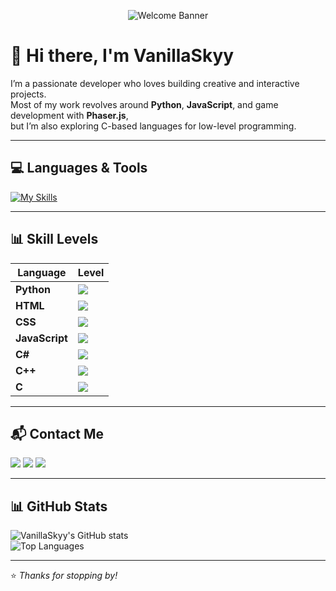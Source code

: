 <p align="center">
  <img src="https://64.media.tumblr.com/e5d44ad2487103cf9ff4bb92eff15114/9e1391e770ebf8cc-b5/s640x960/eccee66077e7ce84329a42addc3ec1e4b52b4eab.gif" alt="Welcome Banner" />
</p>

# 🌸 Hi there, I'm VanillaSkyy

I’m a passionate developer who loves building creative and interactive projects.  
Most of my work revolves around **Python**, **JavaScript**, and game development with **Phaser.js**,  
but I’m also exploring C-based languages for low-level programming.

---

## 💻 Languages & Tools
[![My Skills](https://skillicons.dev/icons?i=python,html,css,javascript,cs,cpp,c&perline=7)](https://skillicons.dev)

---

## 📊 Skill Levels

| Language    | Level |
|-------------|-------|
| **Python**      | ![](https://img.shields.io/badge/Advanced-███████████████-blue) |
| **HTML**        | ![](https://img.shields.io/badge/Advanced-███████████████-blue) |
| **CSS**         | ![](https://img.shields.io/badge/Advanced-███████████████-blue) |
| **JavaScript**  | ![](https://img.shields.io/badge/Advanced-███████████████-blue) |
| **C#**          | ![](https://img.shields.io/badge/Basic-█████░░░░░░░░-yellow) |
| **C++**         | ![](https://img.shields.io/badge/Basic-█████░░░░░░░░-yellow) |
| **C**           | ![](https://img.shields.io/badge/Basic-█████░░░░░░░░-yellow) |

---

## 📬 Contact Me
<p>
  <a href="mailto:vanillaskyy@jigglepedia.com"><img src="https://img.shields.io/badge/Email-D14836?style=for-the-badge&logo=gmail&logoColor=white"/></a>
  <a href="https://discord.com/invite/rdCkPuPkDq"><img src="https://img.shields.io/badge/Discord-5865F2?style=for-the-badge&logo=discord&logoColor=white"/></a>
  <a href="https://ko-fi.com/vaniillaskyy"><img src="https://img.shields.io/badge/Ko--fi-FF5E5B?style=for-the-badge&logo=ko-fi&logoColor=white"/></a>
</p>

---

## 📊 GitHub Stats
![VanillaSkyy's GitHub stats](https://github-readme-stats.vercel.app/api?username=VanillaSkyy&show_icons=true&theme=tokyonight)  
![Top Languages](https://github-readme-stats.vercel.app/api/top-langs/?username=VanillaSkyy&layout=compact&theme=tokyonight)

---

⭐️ _Thanks for stopping by!_
